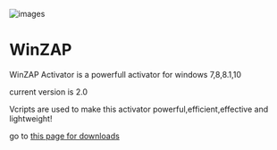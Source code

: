 ![images](https://user-images.githubusercontent.com/104585068/166092296-a78fd8de-7a13-4945-82ab-c9d48126db18.png)
# WinZAP
WinZAP Activator is a powerfull activator for windows 7,8,8.1,10

current version is 2.0

Vcripts are used to make this activator powerful,efficient,effective and lightweight!

go to [this page for downloads](https://github.com/WinzapLLC/WinZAP/releases/tag/v2.0.0)
